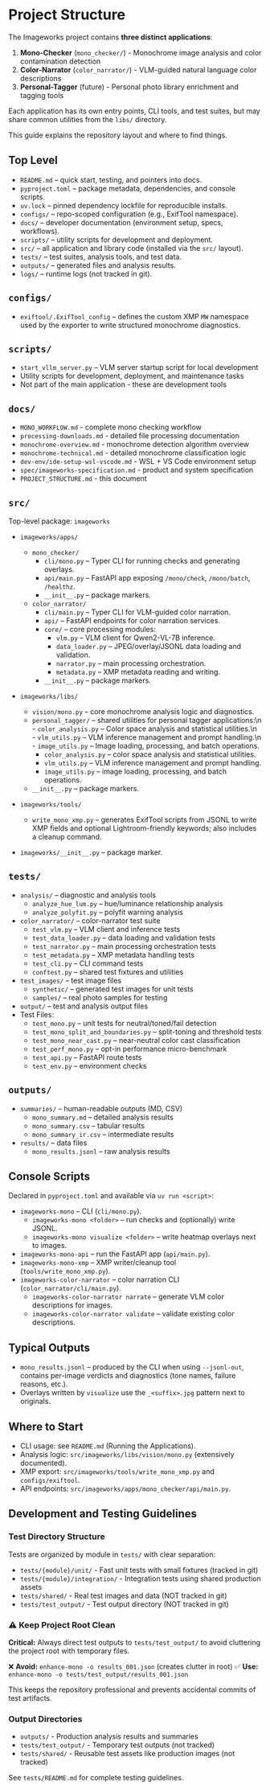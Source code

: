 # Project Structure

The Imageworks project contains **three distinct applications**:

1. **Mono-Checker** (`mono_checker/`) - Monochrome image analysis and color contamination detection
2. **Color-Narrator** (`color_narrator/`) - VLM-guided natural language color descriptions
3. **Personal-Tagger** (future) - Personal photo library enrichment and tagging tools

Each application has its own entry points, CLI tools, and test suites, but may share common utilities from the `libs/` directory.

This guide explains the repository layout and where to find things.

## Top Level
- `README.md` – quick start, testing, and pointers into docs.
- `pyproject.toml` – package metadata, dependencies, and console scripts.
- `uv.lock` – pinned dependency lockfile for reproducible installs.
- `configs/` – repo-scoped configuration (e.g., ExifTool namespace).
- `docs/` – developer documentation (environment setup, specs, workflows).
- `scripts/` – utility scripts for development and deployment.
- `src/` – all application and library code (installed via the `src/` layout).
- `tests/` – test suites, analysis tools, and test data.
- `outputs/` – generated files and analysis results.
- `logs/` – runtime logs (not tracked in git).

## `configs/`
- `exiftool/.ExifTool_config` – defines the custom XMP `MW` namespace used by the exporter to write structured monochrome diagnostics.

## `scripts/`
- `start_vllm_server.py` – VLM server startup script for local development
- Utility scripts for development, deployment, and maintenance tasks
- Not part of the main application - these are development tools

## `docs/`
- `MONO_WORKFLOW.md` - complete mono checking workflow
- `processing-downloads.md` - detailed file processing documentation
- `monochrome-overview.md` - monochrome detection algorithm overview
- `monochrome-technical.md` - detailed monochrome classification logic
- `dev-env/ide-setup-wsl-vscode.md` - WSL + VS Code environment setup
- `spec/imageworks-specification.md` - product and system specification
- `PROJECT_STRUCTURE.md` - this document

## `src/`
Top-level package: `imageworks`

- `imageworks/apps/`
  - `mono_checker/`
    - `cli/mono.py` – Typer CLI for running checks and generating overlays.
    - `api/main.py` – FastAPI app exposing `/mono/check`, `/mono/batch`, `/healthz`.
    - `__init__.py` – package markers.
  - `color_narrator/`
    - `cli/main.py` – Typer CLI for VLM-guided color narration.
    - `api/` – FastAPI endpoints for color narration services.
    - `core/` – core processing modules:
      - `vlm.py` – VLM client for Qwen2-VL-7B inference.
      - `data_loader.py` – JPEG/overlay/JSONL data loading and validation.
      - `narrator.py` – main processing orchestration.
      - `metadata.py` – XMP metadata reading and writing.
    - `__init__.py` – package markers.

- `imageworks/libs/`
  - `vision/mono.py` – core monochrome analysis logic and diagnostics.
  - `personal_tagger/` – shared utilities for personal tagger applications:\n    - `color_analysis.py` – Color space analysis and statistical utilities.\n    - `vlm_utils.py` – VLM inference management and prompt handling.\n    - `image_utils.py` – Image loading, processing, and batch operations.
    - `color_analysis.py` – color space analysis and statistical utilities.
    - `vlm_utils.py` – VLM inference management and prompt handling.
    - `image_utils.py` – image loading, processing, and batch operations.
  - `__init__.py` – package markers.

- `imageworks/tools/`
  - `write_mono_xmp.py` – generates ExifTool scripts from JSONL to write XMP fields and optional Lightroom-friendly keywords; also includes a cleanup command.

- `imageworks/__init__.py` – package marker.

## `tests/`
- `analysis/` – diagnostic and analysis tools
  - `analyze_hue_lum.py` – hue/luminance relationship analysis
  - `analyze_polyfit.py` – polyfit warning analysis
- `color_narrator/` – color-narrator test suite
  - `test_vlm.py` – VLM client and inference tests
  - `test_data_loader.py` – data loading and validation tests
  - `test_narrator.py` – main processing orchestration tests
  - `test_metadata.py` – XMP metadata handling tests
  - `test_cli.py` – CLI command tests
  - `conftest.py` – shared test fixtures and utilities
- `test_images/` – test image files
  - `synthetic/` – generated test images for unit tests
  - `samples/` – real photo samples for testing
- `output/` – test and analysis output files
- Test Files:
  - `test_mono.py` – unit tests for neutral/toned/fail detection
  - `test_mono_split_and_boundaries.py` – split-toning and threshold tests
  - `test_mono_near_cast.py` – near-neutral color cast classification
  - `test_perf_mono.py` – opt-in performance micro-benchmark
  - `test_api.py` – FastAPI route tests
  - `test_env.py` – environment checks

## `outputs/`
- `summaries/` – human-readable outputs (MD, CSV)
  - `mono_summary.md` – detailed analysis results
  - `mono_summary.csv` – tabular results
  - `mono_summary_ir.csv` – intermediate results
- `results/` – data files
  - `mono_results.jsonl` – raw analysis results

## Console Scripts
Declared in `pyproject.toml` and available via `uv run <script>`:
- `imageworks-mono` – CLI (`cli/mono.py`).
  - `imageworks-mono <folder>` – run checks and (optionally) write JSONL.
  - `imageworks-mono visualize <folder>` – write heatmap overlays next to images.
- `imageworks-mono-api` – run the FastAPI app (`api/main.py`).
- `imageworks-mono-xmp` – XMP writer/cleanup tool (`tools/write_mono_xmp.py`).
- `imageworks-color-narrator` – color narration CLI (`color_narrator/cli/main.py`).
  - `imageworks-color-narrator narrate` – generate VLM color descriptions for images.
  - `imageworks-color-narrator validate` – validate existing color descriptions.

## Typical Outputs
- `mono_results.jsonl` – produced by the CLI when using `--jsonl-out`, contains per-image verdicts and diagnostics (tone names, failure reasons, etc.).
- Overlays written by `visualize` use the `_<suffix>.jpg` pattern next to originals.

## Where to Start
- CLI usage: see `README.md` (Running the Applications).
- Analysis logic: `src/imageworks/libs/vision/mono.py` (extensively documented).
- XMP export: `src/imageworks/tools/write_mono_xmp.py` and `configs/exiftool`.
- API endpoints: `src/imageworks/apps/mono_checker/api/main.py`.

## Development and Testing Guidelines

### Test Directory Structure
Tests are organized by module in `tests/` with clear separation:
- `tests/{module}/unit/` - Fast unit tests with small fixtures (tracked in git)
- `tests/{module}/integration/` - Integration tests using shared production assets
- `tests/shared/` - Real test images and data (NOT tracked in git)
- `tests/test_output/` - Test output directory (NOT tracked in git)

### ⚠️ **Keep Project Root Clean**
**Critical:** Always direct test outputs to `tests/test_output/` to avoid cluttering the project root with temporary files.

❌ **Avoid:** `enhance-mono -o results_001.json` (creates clutter in root)
✅ **Use:** `enhance-mono -o tests/test_output/results_001.json`

This keeps the repository professional and prevents accidental commits of test artifacts.

### Output Directories
- `outputs/` - Production analysis results and summaries
- `tests/test_output/` - Temporary test outputs (not tracked)
- `tests/shared/` - Reusable test assets like production images (not tracked)

See `tests/README.md` for complete testing guidelines.
